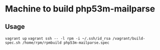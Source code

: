 Machine to build php53m-mailparse
========


Usage
-------
`vagrant up`
`vagrant ssh -- -l rpm -i ~/.ssh/id_rsa /vagrant/build-spec.sh /home/rpm/rpmbuild php53m-mailparse.spec`
